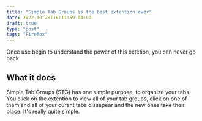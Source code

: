 ```yaml
---
title: "Simple Tab Groups is the best extention ever"
date: 2022-10-28T16:11:59-04:00
draft: true 
type: "post"
tags: "Firefox"
---
```

Once use begin to understand the power of this extetion, you can never go back
## What it does
Simple Tab Groups (STG) has one simple purpose, to organize your tabs. You click on the extention to view all of your tab groups, click on one of them and all of your curant tabs dissapear and the new ones take their place. It's really quite simple.

